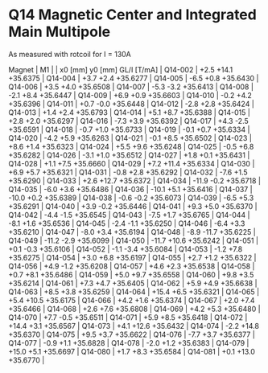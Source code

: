 Q14 Magnetic Center and Integrated Main Multipole
=================================================

As measured with rotcoil for I = 130A

Magnet  |             M1               |
        | x0 [mm]  y0 [mm] GL/I [T/mA] |
Q14-002 |    +2.5    +14.1   +35.6375  |
Q14-004 |    +3.7     +2.4   +35.6277  |
Q14-005 |    -6.5     +0.8   +35.6430  |
Q14-006 |    +3.5     +4.0   +35.6508  |
Q14-007 |    -5.3     -3.2   +35.6413  |
Q14-008 |    -2.1     +8.4   +35.6447  |
Q14-009 |    +6.9     +0.9   +35.6603  |
Q14-010 |    -0.2     +4.2   +35.6396  |
Q14-011 |    +0.7     -0.0   +35.6448  |
Q14-012 |    -2.8     +2.8   +35.6424  |
Q14-013 |    +1.4     +2.4   +35.6793  |
Q14-014 |    +5.1     +8.7   +35.6388  |
Q14-015 |    +2.8     +2.0   +35.6297  |
Q14-016 |    -7.3     +3.9   +35.6392  |
Q14-017 |    +4.3     -2.5   +35.6591  |
Q14-018 |    -0.7     +1.0   +35.6733  |
Q14-019 |    -0.1     +0.7   +35.6334  |
Q14-020 |    -4.2     +5.9   +35.6263  |
Q14-021 |    -0.1     +8.5   +35.6502  |
Q14-023 |    +8.6     +1.4   +35.6323  |
Q14-024 |    +5.5     +9.6   +35.6248  |
Q14-025 |    -0.5     +6.8   +35.6282  |
Q14-026 |    -3.1     +1.0   +35.6512  |
Q14-027 |    +1.8     +0.1   +35.6431  |
Q14-028 |    +1.1     +7.5   +35.6660  |
Q14-029 |    +7.2    +11.4   +35.6334  |
Q14-030 |    +6.9     +5.7   +35.6321  |
Q14-031 |    -0.8     +2.8   +35.6292  |
Q14-032 |    -7.6     +1.5   +35.6290  |
Q14-033 |    +2.6    +12.7   +35.6372  |
Q14-034 |   -11.9     -0.2   +35.6718  |
Q14-035 |    -6.0     +3.6   +35.6486  |
Q14-036 |   -10.1     +5.1   +35.6416  |
Q14-037 |   -10.0     +0.2   +35.6389  |
Q14-038 |    -0.6     -0.2   +35.6073  |
Q14-039 |    -6.5     +5.3   +35.6291  |
Q14-040 |    +3.9     -0.2   +35.6446  |
Q14-041 |    +9.3     +5.0   +35.6370  |
Q14-042 |    -4.4     -1.5   +35.6545  |
Q14-043 |    -7.5     +1.7   +35.6765  |
Q14-044 |    -8.1     +1.6   +35.6536  |
Q14-045 |    -2.4     -1.1   +35.6250  |
Q14-046 |    -6.4     +3.3   +35.6210  |
Q14-047 |    -8.0     +3.4   +35.6194  |
Q14-048 |    -8.9    -11.7   +35.6225  |
Q14-049 |   -11.2     -2.9   +35.6099  |
Q14-050 |   -11.7    +10.6   +35.6242  |
Q14-051 |    +0.1     -0.3   +35.6106  |
Q14-052 |    -1.1     -3.4   +35.6084  |
Q14-053 |    -1.2     +7.8   +35.6275  |
Q14-054 |    +3.0     +6.8   +35.6197  |
Q14-055 |    +2.7     +1.2   +35.6322  |
Q14-056 |    +4.9     -1.2   +35.6208  |
Q14-057 |    +4.6     +2.3   +35.6538  |
Q14-058 |    +0.7     +8.1   +35.6486  |
Q14-059 |    +5.0     +9.7   +35.6558  |
Q14-060 |    +9.8     +3.5   +35.6214  |
Q14-061 |    +7.3     +4.7   +35.6405  |
Q14-062 |    +5.9     +4.9   +35.6638  |
Q14-063 |    +8.5     +3.8   +35.6259  |
Q14-064 |   +15.4     +6.5   +35.6321  |
Q14-065 |    +5.4    +10.5   +35.6175  |
Q14-066 |    +4.2     +1.6   +35.6374  |
Q14-067 |    +2.0     +7.4   +35.6466  |
Q14-068 |    +2.6     +7.6   +35.6808  |
Q14-069 |    +4.2     +5.3   +35.6480  |
Q14-070 |    +7.7     -0.5   +35.6511  |
Q14-071 |    +5.9     +8.5   +35.6418  |
Q14-072 |   +14.4     +3.1   +35.6567  |
Q14-073 |    +4.1    +12.6   +35.6432  |
Q14-074 |    -2.2    +14.8   +35.6370  |
Q14-075 |    +9.5     +3.7   +35.6622  |
Q14-076 |    -7.7     +3.7   +35.6377  |
Q14-077 |    -0.9     +1.1   +35.6828  |
Q14-078 |    -2.0     +1.2   +35.6383  |
Q14-079 |   +15.0     +5.1   +35.6697  |
Q14-080 |    +1.7     +8.3   +35.6584  |
Q14-081 |    +0.1    +13.0   +35.6770  |
